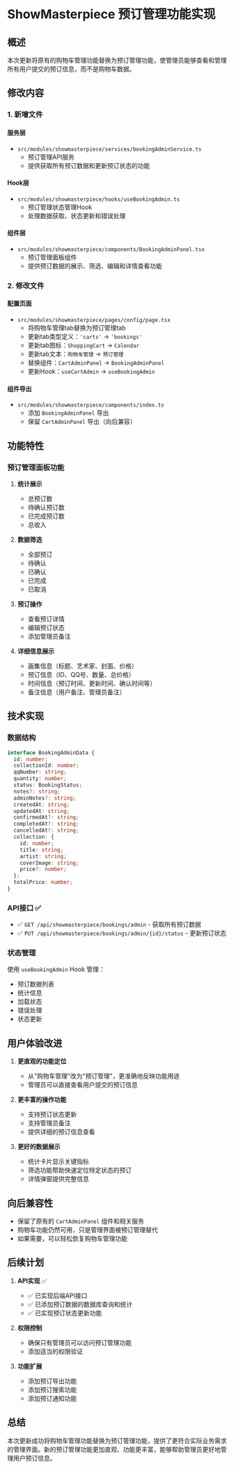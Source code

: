 # ShowMasterpiece 预订管理功能实现

## 概述

本次更新将原有的购物车管理功能替换为预订管理功能，使管理员能够查看和管理所有用户提交的预订信息，而不是购物车数据。

## 修改内容

### 1. 新增文件

#### 服务层
- `src/modules/showmasterpiece/services/bookingAdminService.ts`
  - 预订管理API服务
  - 提供获取所有预订数据和更新预订状态的功能

#### Hook层
- `src/modules/showmasterpiece/hooks/useBookingAdmin.ts`
  - 预订管理状态管理Hook
  - 处理数据获取、状态更新和错误处理

#### 组件层
- `src/modules/showmasterpiece/components/BookingAdminPanel.tsx`
  - 预订管理面板组件
  - 提供预订数据的展示、筛选、编辑和详情查看功能

### 2. 修改文件

#### 配置页面
- `src/modules/showmasterpiece/pages/config/page.tsx`
  - 将购物车管理tab替换为预订管理tab
  - 更新tab类型定义：`'carts'` → `'bookings'`
  - 更新tab图标：`ShoppingCart` → `Calendar`
  - 更新tab文本：`购物车管理` → `预订管理`
  - 替换组件：`CartAdminPanel` → `BookingAdminPanel`
  - 更新Hook：`useCartAdmin` → `useBookingAdmin`

#### 组件导出
- `src/modules/showmasterpiece/components/index.ts`
  - 添加 `BookingAdminPanel` 导出
  - 保留 `CartAdminPanel` 导出（向后兼容）

## 功能特性

### 预订管理面板功能

1. **统计展示**
   - 总预订数
   - 待确认预订数
   - 已完成预订数
   - 总收入

2. **数据筛选**
   - 全部预订
   - 待确认
   - 已确认
   - 已完成
   - 已取消

3. **预订操作**
   - 查看预订详情
   - 编辑预订状态
   - 添加管理员备注

4. **详细信息展示**
   - 画集信息（标题、艺术家、封面、价格）
   - 预订信息（ID、QQ号、数量、总价格）
   - 时间信息（预订时间、更新时间、确认时间等）
   - 备注信息（用户备注、管理员备注）

## 技术实现

### 数据结构

```typescript
interface BookingAdminData {
  id: number;
  collectionId: number;
  qqNumber: string;
  quantity: number;
  status: BookingStatus;
  notes?: string;
  adminNotes?: string;
  createdAt: string;
  updatedAt: string;
  confirmedAt?: string;
  completedAt?: string;
  cancelledAt?: string;
  collection: {
    id: number;
    title: string;
    artist: string;
    coverImage: string;
    price?: number;
  };
  totalPrice: number;
}
```

### API接口 ✅

- ✅ `GET /api/showmasterpiece/bookings/admin` - 获取所有预订数据
- ✅ `PUT /api/showmasterpiece/bookings/admin/{id}/status` - 更新预订状态

### 状态管理

使用 `useBookingAdmin` Hook 管理：
- 预订数据列表
- 统计信息
- 加载状态
- 错误处理
- 状态更新

## 用户体验改进

1. **更直观的功能定位**
   - 从"购物车管理"改为"预订管理"，更准确地反映功能用途
   - 管理员可以直接查看用户提交的预订信息

2. **更丰富的操作功能**
   - 支持预订状态更新
   - 支持管理员备注
   - 提供详细的预订信息查看

3. **更好的数据展示**
   - 统计卡片显示关键指标
   - 筛选功能帮助快速定位特定状态的预订
   - 详情弹窗提供完整信息

## 向后兼容性

- 保留了原有的 `CartAdminPanel` 组件和相关服务
- 购物车功能仍然可用，只是管理界面被预订管理替代
- 如果需要，可以轻松恢复购物车管理功能

## 后续计划

1. **API实现** ✅
   - ✅ 已实现后端API接口
   - ✅ 已添加预订数据的数据库查询和统计
   - ✅ 已实现预订状态更新功能

2. **权限控制**
   - 确保只有管理员可以访问预订管理功能
   - 添加适当的权限验证

3. **功能扩展**
   - 添加预订导出功能
   - 添加预订搜索功能
   - 添加预订通知功能

## 总结

本次更新成功将购物车管理功能替换为预订管理功能，提供了更符合实际业务需求的管理界面。新的预订管理功能更加直观、功能更丰富，能够帮助管理员更好地管理用户预订信息。 